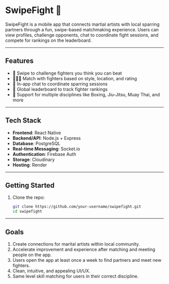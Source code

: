# SwipeFight 🥊

SwipeFight is a mobile app that connects martial artists with local sparring partners through a fun, swipe-based matchmaking experience. Users can view profiles, challenge opponents, chat to coordinate fight sessions, and compete for rankings on the leaderboard.

---

## Features

- 🔄 Swipe to challenge fighters you think you can beat
- 🧑‍🤝‍🧑 Match with fighters based on style, location, and rating
- 💬 In-app chat to coordinate sparring sessions
- 🥇 Global leaderboard to track fighter rankings
- 🥋 Support for multiple disciplines like Boxing, Jiu-Jitsu, Muay Thai, and more

---

## Tech Stack

- **Frontend**: React Native
- **Backend/API**: Node.js + Express
- **Database**: PostgreSQL
- **Real-time Messaging**: Socket.io
- **Authentication**: Firebase Auth
- **Storage**: Cloudinary
- **Hosting**: Render

---

## Getting Started

1. Clone the repo:
   ```bash
   git clone https://github.com/your-username/swipefight.git
   cd swipefight
   
---
   
## Goals
1) Create connections for marital artists within local community.
2) Accelerate improvement and experience after matching and meeting people on the app.
3) Users open the app at least once a week to find partners and meet new fighters.
4) Clean, intuitive, and appealing UI/UX.
5) Same level skill matching for users in their correct discipline.
